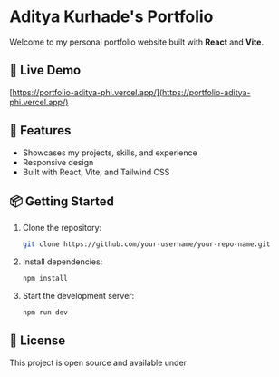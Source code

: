 # Aditya Kurhade's Portfolio

Welcome to my personal portfolio website built with **React** and **Vite**.

## 🚀 Live Demo

[https://portfolio-aditya-phi.vercel.app/](https://portfolio-aditya-phi.vercel.app/)

## 📝 Features

- Showcases my projects, skills, and experience
- Responsive design
- Built with React, Vite, and Tailwind CSS

## 📦 Getting Started

1. Clone the repository:
   ```sh
   git clone https://github.com/your-username/your-repo-name.git
   ```
2. Install dependencies:
   ```sh
   npm install
   ```
3. Start the development server:
   ```sh
   npm run dev
   ```

## 📄 License

This project is open source and available under